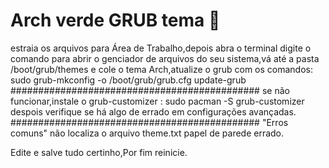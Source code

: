 # Arch verde GRUB tema 🎨
estraia os arquivos para Área de Trabalho,depois abra o terminal digite o comando para abrir o genciador de arquivos do seu sistema,vá até a pasta /boot/grub/themes e cole o tema Arch,atualize o grub com os comandos:
sudo grub-mkconfig -o /boot/grub/grub.cfg
update-grub
#############################################
se não funcionar,instale o grub-customizer :
sudo pacman -S grub-customizer
despois verifique se há algo de errado em configurações avançadas.
#############################################
"Erros comuns"
não localiza o arquivo theme.txt
papel de parede errado.

Edite e salve tudo certinho,Por fim reinicie.
